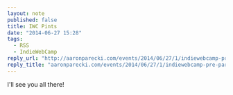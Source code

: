 ```yaml
---
layout: note
published: false
title: IWC Pints
date: "2014-06-27 15:28"
tags: 
  - RSS
  - IndieWebCamp
reply_url: "http://aaronparecki.com/events/2014/06/27/1/indiewebcamp-pre-party"
reply_title: "aaronparecki.com/events/2014/06/27/1/indiewebcamp-pre-party"
---
```


I'll see you all there!
